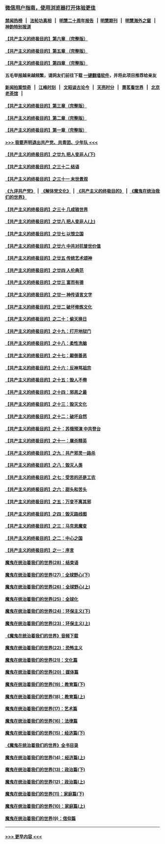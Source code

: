### [微信用户指南，使用浏览器打开体验更佳](https://github.com/gfw-breaker/banned-news1/blob/master/indexes/wechat-guide.md?t=0)
#### [禁闻热榜](热点新闻.md?t=0)  &nbsp;&nbsp;|&nbsp;&nbsp; [法轮功真相](https://github.com/gfw-breaker/truth/blob/master/README.md?t=0) &nbsp;&nbsp;|&nbsp;&nbsp; [明慧二十周年报告](https://github.com/gfw-breaker/mh-reports/blob/master/README.md?t=0) &nbsp;&nbsp;|&nbsp;&nbsp;[明慧期刊](https://github.com/gfw-breaker/mh-qikan) &nbsp;&nbsp;|&nbsp;&nbsp; [明慧海外之窗](https://github.com/gfw-breaker/mh-news/blob/master/README.md?t=0) &nbsp;&nbsp;|&nbsp;&nbsp; [神韵特别报道](https://github.com/gfw-breaker/mh-news/blob/master/shenyun.md?t=0)
#### [【共产主义的终极目的】第六章 （完整版）](../pages/nsc422/n11428913.md?t=02141911) 
#### [【共产主义的终极目的】第五章 （完整版）](../pages/nsc422/n11428912.md?t=02141911) 
#### [【共产主义的终极目的】第四章 （完整版）](../pages/nsc422/n11428907.md?t=02141911) 
#### 五毛举报越来越频繁，请网友们前往下载 [一键翻墙软件](https://github.com/gfw-breaker/ssr-accounts)，并将此项目推荐给亲友
#### [新闻拍案惊奇](https://github.com/gfw-breaker/banned-news1/blob/master/pages/link4.md) &nbsp;&nbsp;|&nbsp;&nbsp; [江峰时刻](https://github.com/gfw-breaker/banned-news1/blob/master/pages/link4.md) &nbsp;&nbsp;|&nbsp;&nbsp; [文昭谈古论今](https://github.com/gfw-breaker/banned-news1/blob/master/pages/link4.md) &nbsp;&nbsp;|&nbsp;&nbsp; [天亮时分](https://github.com/gfw-breaker/banned-news1/blob/master/pages/link4.md) &nbsp;&nbsp;|&nbsp;&nbsp; [萧茗看世界](https://github.com/gfw-breaker/banned-news1/blob/master/pages/link4.md) &nbsp;&nbsp;|&nbsp;&nbsp; [北京老茶馆](https://github.com/gfw-breaker/banned-news1/blob/master/pages/link4.md) &nbsp;&nbsp;|&nbsp;&nbsp; 
#### [【共产主义的终极目的】第三章（完整版）](../pages/nsc422/n11428848.md?t=02141911) 
#### [【共产主义的终极目的】第二章（完整版）](../pages/nsc422/n11428831.md?t=02141911) 
#### [【共产主义的终极目的】第一章（完整版）](../pages/nsc422/n11417651.md?t=02141911) 
#### [>>> 我要声明退出共产党、共青团、少年队 <<<](https://github.com/begood0513/goodnews/blob/master/quit/letter.md) 
#### [【共产主义的终极目的】之廿九 把人变非人(下)](../pages/nsc422/n11344140.md?t=02141911) 
#### [【共产主义的终极目的】之三十二 结语](../pages/nsc422/n11360535.md?t=02141911) 
#### [【共产主义的终极目的】之三十一 末世景观](../pages/nsc422/n11351129.md?t=02141911) 
#### [《九评共产党》](https://github.com/begood0513/9ping.md/blob/master/README.md) &nbsp;|&nbsp; [《解体党文化》](../../../../jtdwh.md/blob/master/README.md)  &nbsp;|&nbsp; [《共产主义的终极目的》](../../../../gczydzjmd.md/blob/master/README.md) &nbsp;|&nbsp; [《魔鬼在统治我们的世界》](../../../../mgztzwmdsj.md/blob/master/README.md) 
#### [【共产主义的终极目的】之三十 几成狼世界](../pages/nsc422/n11348280.md?t=02141911) 
#### [【共产主义的终极目的】之廿八 把人变非人(上)](../pages/nsc422/n11340492.md?t=02141911) 
#### [【共产主义的终极目的】之廿七 以恨立国](../pages/nsc422/n11336944.md?t=02141911) 
#### [【共产主义的终极目的】之廿六 中共对抗普世价值](../pages/nsc422/n11324785.md?t=02141911) 
#### [【共产主义的终极目的】之廿五 传统艺术颂神](../pages/nsc422/n11296396.md?t=02141911) 
#### [【共产主义的终极目的】之廿四 人伦典范](../pages/nsc422/n11296397.md?t=02141911) 
#### [【共产主义的终极目的】之廿三 富而有德](../pages/nsc422/n11283598.md?t=02141911) 
#### [【共产主义的终极目的】之廿一 神传语言文字](../pages/nsc422/n11263265.md?t=02141911) 
#### [【共产主义的终极目的】之廿二 破坏修炼文化](../pages/nsc422/n11245728.md?t=02141911) 
#### [【共产主义的终极目的】之二十：偷天换日](../pages/nsc422/n11238846.md?t=02141911) 
#### [【共产主义的终极目的】之十九：打开地狱门](../pages/nsc422/n11206376.md?t=02141911) 
#### [【共产主义的终极目的】之十八：柔性洗脑](../pages/nsc422/n11199994.md?t=02141911) 
#### [【共产主义的终极目的】之十七：颠倒善恶](../pages/nsc422/n11179782.md?t=02141911) 
#### [【共产主义的终极目的】之十六：反神骂祖宗](../pages/nsc422/n11166798.md?t=02141911) 
#### [【共产主义的终极目的】之十五：毁人不倦](../pages/nsc422/n11166792.md?t=02141911) 
#### [【共产主义的终极目的】之十四：邪恶之最](../pages/nsc422/n11150249.md?t=02141911) 
#### [【共产主义的终极目的】之十三：毁灭文化](../pages/nsc422/n11135227.md?t=02141911) 
#### [【共产主义的终极目的】之十二：破坏自然](../pages/nsc422/n11135214.md?t=02141911) 
#### [【共产主义的终极目的】之十：苏俄预演 中共登台](../pages/nsc422/n11118424.md?t=02141911) 
#### [【共产主义的终极目的】之十一：屠杀精英](../pages/nsc422/n11118442.md?t=02141911) 
#### [【共产主义的终极目的】之九：共产邪灵一路杀](../pages/nsc422/n11114139.md?t=02141911) 
#### [【共产主义的终极目的】之八：毁灭人类](../pages/nsc422/n11108503.md?t=02141911) 
#### [【共产主义的终极目的】之七：受苦的还是工农](../pages/nsc422/n11101809.md?t=02141911) 
#### [【共产主义的终极目的】之六：甜头和苦头](../pages/nsc422/n11096971.md?t=02141911) 
#### [【共产主义的终极目的】之五：万变不离其邪](../pages/nsc422/n11091285.md?t=02141911) 
#### [【共产主义的终极目的】之四：毁灭路线图](../pages/nsc422/n11086284.md?t=02141911) 
#### [【共产主义的终极目的】之三：马克思魔变](../pages/nsc422/n11061941.md?t=02141911) 
#### [【共产主义的终极目的】之二：中心之国](../pages/nsc422/n11047728.md?t=02141911) 
#### [【共产主义的终极目的】之一：序言](../pages/nsc422/n11086077.md?t=02141911) 
#### [魔鬼在统治着我们的世界(28)：结束语](../pages/nsc422/n10936246.md?t=02141911) 
#### [魔鬼在统治着我们的世界(27)：全球野心(下)](../pages/nsc422/n10928319.md?t=02141911) 
#### [魔鬼在统治着我们的世界(26)：全球野心(上)](../pages/nsc422/n10900318.md?t=02141911) 
#### [魔鬼在统治着我们的世界(25)：全球化](../pages/nsc422/n10788205.md?t=02141911) 
#### [魔鬼在统治着我们的世界(24)：环保主义(下)](../pages/nsc422/n10695307.md?t=02141911) 
#### [魔鬼在统治着我们的世界(23)：环保主义(上)](../pages/nsc422/n10688613.md?t=02141911) 
#### [《魔鬼在统治着我们的世界》音频下载](../pages/nsc422/n10635553.md?t=02141911) 
#### [魔鬼在统治着我们的世界(22)：恐怖主义](../pages/nsc422/n10614727.md?t=02141911) 
#### [魔鬼在统治着我们的世界(21)：文化篇](../pages/nsc422/n10597706.md?t=02141911) 
#### [魔鬼在统治着我们的世界(20)：媒体篇](../pages/nsc422/n10586579.md?t=02141911) 
#### [魔鬼在统治着我们的世界(19)：教育篇(下)](../pages/nsc422/n10564808.md?t=02141911) 
#### [魔鬼在统治着我们的世界(18)：教育篇(上)](../pages/nsc422/n10526970.md?t=02141911) 
#### [魔鬼在统治着我们的世界(17)：艺术篇](../pages/nsc422/n10499093.md?t=02141911) 
#### [魔鬼在统治着我们的世界(16)：法律篇](../pages/nsc422/n10485969.md?t=02141911) 
#### [魔鬼在统治着我们的世界(15)：经济篇(下)](../pages/nsc422/n10469975.md?t=02141911) 
#### [《魔鬼在统治着我们的世界》全书目录](../pages/nsc422/n10464261.md?t=02141911) 
#### [魔鬼在统治着我们的世界(14)：经济篇(上)](../pages/nsc422/n10457370.md?t=02141911) 
#### [魔鬼在统治着我们的世界(13)：政治篇(下)](../pages/nsc422/n10448270.md?t=02141911) 
#### [魔鬼在统治着我们的世界(12)：政治篇(上)](../pages/nsc422/n10444576.md?t=02141911) 
#### [魔鬼在统治着我们的世界(11)：家庭篇(下)](../pages/nsc422/n10440961.md?t=02141911) 
#### [魔鬼在统治着我们的世界(10)：家庭篇(上)](../pages/nsc422/n10435448.md?t=02141911) 
#### [魔鬼在统治着我们的世界(9)：信仰篇](../pages/nsc422/n10432159.md?t=02141911) 

----
#### [ >>> 更早内容 <<< ](../indexes/nsc422-earlier.md)
